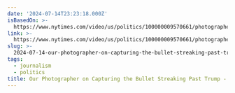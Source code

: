 ```yaml
---
date: '2024-07-14T23:23:18.000Z'
isBasedOn: >-
  https://www.nytimes.com/video/us/politics/100000009570661/photographer-captures-bullet-streaking-past-trump.html
link: >-
  https://www.nytimes.com/video/us/politics/100000009570661/photographer-captures-bullet-streaking-past-trump.html
slug: >-
  2024-07-14-our-photographer-on-capturing-the-bullet-streaking-past-trump-the-new-yor
tags:
  - journalism
  - politics
title: Our Photographer on Capturing the Bullet Streaking Past Trump - The New Yor
---
```

 

